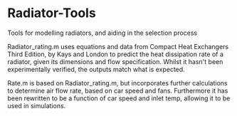 # Radiator-Tools
Tools for modelling radiators, and aiding in the selection process

Radiator_rating.m uses equations and data from Compact Heat Exchangers Third Edition, by Kays and London to predict the heat dissipation rate of a radiator, given its dimensions and flow specification. Whilst it hasn't been experimentally verified, the outputs match what is expected. 

Rate.m is based on Radiator_rating.m, but incorporates further calculations to determine air flow rate, based on car speed and fans. Furthermore it has been rewritten to be a function of car speed and inlet temp, allowing it to be used in simulations. 
